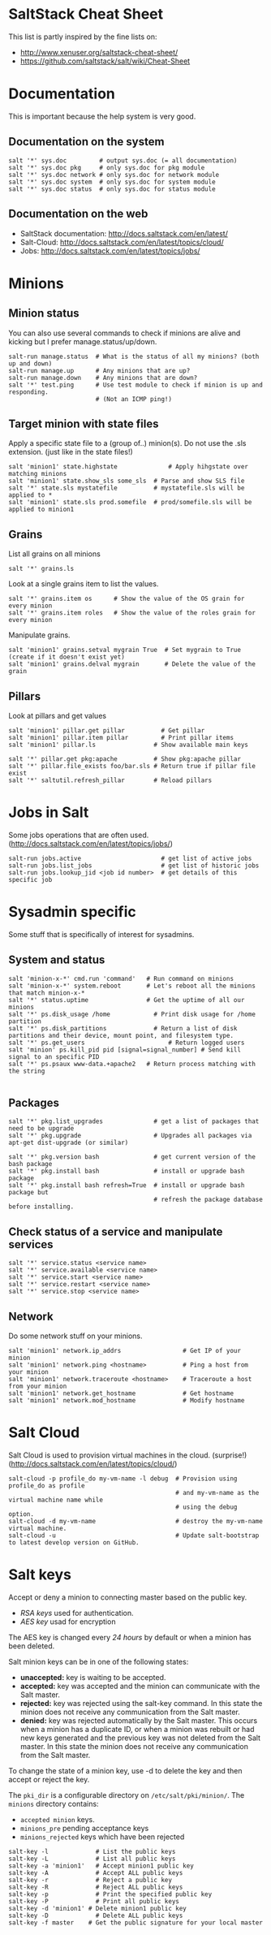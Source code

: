 # SaltStack Cheat Sheet

This list is partly inspired by the fine lists on:
* http://www.xenuser.org/saltstack-cheat-sheet/
* https://github.com/saltstack/salt/wiki/Cheat-Sheet

# Documentation
This is important because the help system is very good.

## Documentation on the system
```
salt '*' sys.doc         # output sys.doc (= all documentation)
salt '*' sys.doc pkg     # only sys.doc for pkg module
salt '*' sys.doc network # only sys.doc for network module
salt '*' sys.doc system  # only sys.doc for system module
salt '*' sys.doc status  # only sys.doc for status module
```

## Documentation on the web
- SaltStack documentation: http://docs.saltstack.com/en/latest/
- Salt-Cloud: http://docs.saltstack.com/en/latest/topics/cloud/
- Jobs: http://docs.saltstack.com/en/latest/topics/jobs/

# Minions

## Minion status
You can also use several commands to check if minions are alive and kicking but I prefer manage.status/up/down.

```
salt-run manage.status  # What is the status of all my minions? (both up and down)
salt-run manage.up      # Any minions that are up?
salt-run manage.down    # Any minions that are down?
salt '*' test.ping      # Use test module to check if minion is up and responding.
                        # (Not an ICMP ping!)
```

## Target minion with state files
Apply a specific state file to a (group of..) minion(s). Do not use the .sls extension. (just like in the state files!)

```
salt 'minion1' state.highstate			    # Apply hihgstate over matching minions
salt 'minion1' state.show_sls some_sls	# Parse and show SLS file
salt '*' state.sls mystatefile          # mystatefile.sls will be applied to *
salt 'minion1' state.sls prod.somefile  # prod/somefile.sls will be applied to minion1
```

## Grains
List all grains on all minions
```
salt '*' grains.ls
```

Look at a single grains item to list the values.
```
salt '*' grains.item os      # Show the value of the OS grain for every minion
salt '*' grains.item roles   # Show the value of the roles grain for every minion
```

Manipulate grains.
```
salt 'minion1' grains.setval mygrain True  # Set mygrain to True (create if it doesn't exist yet)
salt 'minion1' grains.delval mygrain       # Delete the value of the grain
```

## Pillars
Look at pillars and get values
```
salt 'minion1' pillar.get pillar	      # Get pillar
salt 'minion1' pillar.item pillar	      # Print pillar items
salt 'minion1' pillar.ls                # Show available main keys

salt '*' pillar.get pkg:apache          # Show pkg:apache pillar
salt '*' pillar.file_exists foo/bar.sls # Return true if pillar file exist
salt '*' saltutil.refresh_pillar        # Reload pillars
```

# Jobs in Salt
Some jobs operations that are often used. (http://docs.saltstack.com/en/latest/topics/jobs/)
```
salt-run jobs.active                      # get list of active jobs
salt-run jobs.list_jobs                   # get list of historic jobs
salt-run jobs.lookup_jid <job id number>  # get details of this specific job
```

# Sysadmin specific
Some stuff that is specifically of interest for sysadmins.

## System and status
```
salt 'minion-x-*' cmd.run 'command'   # Run command on minions
salt 'minion-x-*' system.reboot       # Let's reboot all the minions that match minion-x-*
salt '*' status.uptime                # Get the uptime of all our minions
salt '*' ps.disk_usage /home	        # Print disk usage for /home partition
salt '*' ps.disk_partitions		        # Return a list of disk partitions and their device, mount point, and filesystem type.
salt '*' ps.get_users			            # Return logged users
salt 'minion' ps.kill_pid pid [signal=signal_number] # Send kill signal to an specific PID
salt '*' ps.psaux www-data.+apache2	  # Return process matching with the string


```

## Packages
```
salt '*' pkg.list_upgrades              # get a list of packages that need to be upgrade
salt '*' pkg.upgrade                    # Upgrades all packages via apt-get dist-upgrade (or similar)

salt '*' pkg.version bash               # get current version of the bash package
salt '*' pkg.install bash               # install or upgrade bash package
salt '*' pkg.install bash refresh=True  # install or upgrade bash package but
                                        # refresh the package database before installing.
```

## Check status of a service and manipulate services
```
salt '*' service.status <service name>
salt '*' service.available <service name>
salt '*' service.start <service name>
salt '*' service.restart <service name>
salt '*' service.stop <service name>
```

## Network

Do some network stuff on your minions.

```
salt 'minion1' network.ip_addrs                 # Get IP of your minion
salt 'minion1' network.ping <hostname>          # Ping a host from your minion
salt 'minion1' network.traceroute <hostname>    # Traceroute a host from your minion
salt 'minion1' network.get_hostname             # Get hostname
salt 'minion1' network.mod_hostname             # Modify hostname
```

# Salt Cloud
Salt Cloud is used to provision virtual machines in the cloud. (surprise!) (http://docs.saltstack.com/en/latest/topics/cloud/)

```
salt-cloud -p profile_do my-vm-name -l debug  # Provision using profile_do as profile
                                              # and my-vm-name as the virtual machine name while
                                              # using the debug option.
salt-cloud -d my-vm-name                      # destroy the my-vm-name virtual machine.
salt-cloud -u                                 # Update salt-bootstrap to latest develop version on GitHub.
```

# Salt keys
Accept or deny a minion to connecting master based on the public key.
* *RSA keys* used for authentication.
* *AES key* usad for encryption

The AES key is changed every *24 hours* by default or when a minion has been deleted.

Salt minion keys can be in one of the following states:

* **unaccepted:** key is waiting to be accepted.
* **accepted:** key was accepted and the minion can communicate with the Salt master.
* **rejected:** key was rejected using the salt-key command. In this state the minion does not receive any communication from the Salt master.
* **denied:** key was rejected automatically by the Salt master. This occurs when a minion has a duplicate ID, or when a minion was rebuilt or had new keys generated and the previous key was not deleted from the Salt master. In this state the minion does not receive any communication from the Salt master.

To change the state of a minion key, use -d to delete the key and then accept or reject the key.

The `pki_dir` is a configurable directory on `/etc/salt/pki/minion/`. The `minions` directory contains:
* `accepted minion` keys.
* `minions_pre` pending acceptance keys
* `minions_rejected` keys which have been rejected

```
salt-key -l 	        # List the public keys
salt-key -L 	        # List all public keys 
salt-key -a 'minion1'	# Accept minion1 public key
salt-key -A 	        # Accept ALL public keys
salt-key -r	        	# Reject a public key
salt-key -R		        # Reject ALL public keys
salt-key -p		        # Print the specified public key
salt-key -P		        # Print all public keys
salt-key -d 'minion1' # Delete minion1 public key
salt-key -D 	        # Delete ALL public keys
salt-key -f master    # Get the public signature for your local master
```
